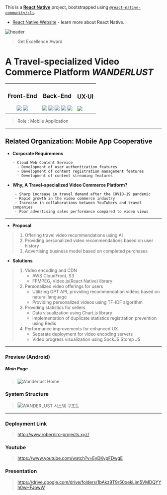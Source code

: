 This is a [**React Native**](https://reactnative.dev) project, bootstrapped using [`@react-native-community/cli`](https://github.com/react-native-community/cli).
- [React Native Website](https://reactnative.dev) - learn more about React Native.

![header](https://capsule-render.vercel.app/api?type=waving&color=1DAE86&height=220&section=header&text=University-Industry%20Collaboration%20Project&fontSize=40&animation=fadeIn&fontAlignY=28&desc=2023%20Dongguk%20University%20Web%20Developer%20Training%20Course&descAlignY=52&descAlign=65)
> Get Excellence Award

# **A Travel-specialized Video Commerce Platform *WANDERLUST***

<table>
<tr>
<td align="center">
  
### Front-End

<img src="https://img.shields.io/badge/React-61DAFB?style=for-the-badge&logo=react&logoColor=white">
<img src="https://img.shields.io/badge/React_Native-61DAFB?style=for-the-badge&logo=react&logoColor=white">
</td>
<td align="center">
  
### Back-End

<img src="https://img.shields.io/badge/Spring-6DB33F?style=for-the-badge&logo=spring&logoColor=white">
<img src="https://img.shields.io/badge/Docker-2496ED?style=for-the-badge&logo=docker&logoColor=white">
<img src="https://img.shields.io/badge/MySQL-4479A1?style=for-the-badge&logo=mysql&logoColor=white">
<img src="https://img.shields.io/badge/MongoDB-47A248?style=for-the-badge&logo=mongodb&logoColor=white">
<img src="https://img.shields.io/badge/MariaDB-003545?style=for-the-badge&logo=mariadb&logoColor=white">
</td>

<td>

### UX·UI

<img src="https://img.shields.io/badge/Figma-ae4dff?style=for-the-badge&logo=figma&logoColor=white">
</td>
</tr>
</table>


> Role : Mobile Application

<hr/>

## Related Organization: Mobile App Cooperative


- **Corporate Requiremens**
  ```
  - Cloud Web Content Service
    - Development of user authentication features
    - Development of content registration management features
    - Development of content streaming features
  ```

- **Why, A Travel-specialized Video Commerce Platform?**
  ```
   - Sharp increase in travel demand after the COVID-19 pandemic
   - Rapid growth in the video commerce industry
   - Increase in collaborations between YouTubers and travel companies
   - Poor advertising sales performance compared to video views
  ```

<hr/>

- **Proposal**
>  1. Offering travel video recommendations using AI
>  2. Providing personalized video recommendations based on user history
>  3. Advertising business model based on completed purchases


- **Solutions**
>  1. Video encoding and CDN
>     - AWS CloudFront, S3
>     - FFMPEG, Video.js(React Native) library
>  2. Personalized video offerings for users
>     - Utilizing GPT API, providing recommendation videos based on natural language
>     - Providing personalized videos using TF-IDF algorithm
>  3. Providing statistics for sellers
>     - Data visualization using Chart.js library
>     - Implementation of duplicate statistics registration prevention using Redis
>  4. Performance improvements for enhanced UX
>     - Separate deployment for video encoding servers
>     - Video progress visualization using SockJS Stomp JS

---
### Preview (Android)
##### Main Page
> ![Wanderlust Home](https://github.com/dgu-web-t3-blackshoe/travel-v-commerce-mobile/assets/uiImg/main/videoHome.jpg?raw=true)





### System Structure
> ![WANDERLUST 시스템 구조도](https://github.com/dgu-web-t3-blackshoe/travel-v-commerce-web/assets/102159721/7709a13e-3c18-4e01-8801-4e7a6b10d392)


<hr/>

### Deployment Link
> http://www.roberniro-projects.xyz/

### Youtube
> https://www.youtube.com/watch?v=EyDKypFDwgE

### Presentation
> https://drive.google.com/drive/folders/1bAkz9T9r50oekLjm5VMDQYYh0wHFJowW
